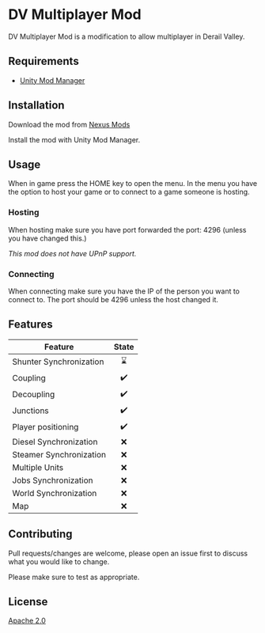 # DV Multiplayer Mod

DV Multiplayer Mod is a modification to allow multiplayer in Derail Valley.

## Requirements

- [Unity Mod Manager](https://www.nexusmods.com/site/mods/21)

## Installation

Download the mod from [Nexus Mods]()

Install the mod with Unity Mod Manager.

## Usage

When in game press the HOME key to open the menu. In the menu you have the option to host your game or to connect to a game someone is hosting.

### Hosting
When hosting make sure you have port forwarded the port: 4296 (unless you have changed this.)

*This mod does not have UPnP support.*

### Connecting
When connecting make sure you have the IP of the person you want to connect to. The port should be 4296 unless the host changed it.

## Features

| **Feature**             	|      **State**     	|
|-------------------------	|:------------------:	|
| Shunter Synchronization 	| :hourglass:        	|
| Coupling                	| :heavy_check_mark: 	|
| Decoupling              	| :heavy_check_mark: 	|
| Junctions               	| :heavy_check_mark: 	|
| Player positioning      	| :heavy_check_mark: 	|
| Diesel Synchronization  	| :x:                	|
| Steamer Synchronization 	| :x:                	|
| Multiple Units          	| :x:                	|
| Jobs Synchronization    	| :x:                	|
| World Synchronization   	| :x:                	|
| Map                     	| :x:                	|

## Contributing
Pull requests/changes are welcome, please open an issue first to discuss what you would like to change.

Please make sure to test as appropriate.

## License
[Apache 2.0](https://opensource.org/licenses/Apache-2.0)
